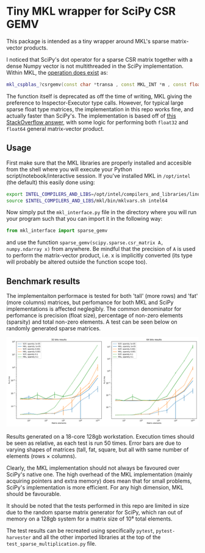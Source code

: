 # Tiny MKL wrapper for SciPy CSR GEMV

This package is intended as a tiny wrapper around MKL's sparse matrix-vector products. 

I noticed that SciPy's dot operator for a sparse CSR matrix together with a dense Numpy vector is not multithreaded in the SciPy implementation. Within MKL, the [operation does exist](https://software.intel.com/en-us/mkl-developer-reference-c-mkl-cspblas-csrgemv) as: 
```cpp
mkl_cspblas_?csrgemv(const char *transa , const MKL_INT *m , const float *a , const MKL_INT *ia , const MKL_INT *ja , const float *x , float *y );
```
The function itself is deprecated as off the time of writing, MKL giving the preference to Inspector-Executor type calls. However, for typical large sparse float type matrices, the implementation in this repo works fine, and actually faster than SciPy's. The implementation is based off of [this StackOverflow answer](https://stackoverflow.com/a/23294826/6848887), with some logic for performing both `float32` and `float64` general matrix-vector product.

## Usage

First make sure that the MKL libraries are properly installed and accesible from the shell where you will execute your Python script/notebook/interactive session. If you've installed MKL in `/opt/intel` (the default) this easily done using:

```bash
export INTEL_COMPILERS_AND_LIBS=/opt/intel/compilers_and_libraries/linux
source $INTEL_COMPILERS_AND_LIBS/mkl/bin/mklvars.sh intel64
```

Now simply put the `mkl_interface.py` file in the directory where you will run your program such that you can import it in the following way:

```python
from mkl_interface import sparse_gemv
```

and use the function `sparse_gemv(scipy.sparse.csr_matrix A, numpy.ndarray x)` from anywhere. Be mindful that the precision of `A` is used to perform the matrix-vector product, i.e. x is implicitly converted (its type will probably be altered outside the function scope too).

## Benchmark results

The implementaiton performace is tested for both 'tall' (more rows) and 'fat' (more columns) matrices, but perfomance for both MKL and SciPy implementations is affected neglegibly. The common denominator for perfomance is precision (float size), percentage of non-zero elements (sparsity) and total non-zero elements. A test can be seen below on randomly generated sparse matrices. 

![here](results_workstation.svg)

Results generated on a 18-core 128gb workstation. Execution times should be seen as relative, as each test is run 50 times. Error bars are due to varying shapes of matrices (tall, fat, square, but all with same number of elements (rows × columns).

Clearly, the MKL implementation should not always be favoured over SciPy's native one. The high overhead of the MKL implementation (mainly acquiring pointers and extra memory) does mean that for small problems, SciPy's implementation is more efficient. For any high dimension, MKL should be favourable.

It should be noted that the tests performed in this repo are limited in size due to the random sparse matrix generator for SciPy, which ran out of memory on a 128gb system for a matrix size of 10⁸ total elements.

The test results can be recreated using specifically `pytest`, `pytest-harvester` and all the other imported libraries at the top of the `test_sparse_multiplication.py` file.
